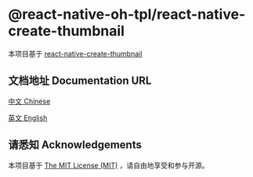 # @react-native-oh-tpl/react-native-create-thumbnail

本项目基于 [react-native-create-thumbnail](https://github.com/souvik-ghosh/react-native-create-thumbnail)

## 文档地址  Documentation URL 

[中文  Chinese](https://gitee.com/react-native-oh-library/usage-docs/blob/master/zh-cn/react-native-create-thumbnail.md)

[英文  English](https://gitee.com/react-native-oh-library/usage-docs/blob/master/zh-en/react-native-create-thumbnail.md)

## 请悉知  Acknowledgements

本项目基于 [The MIT License (MIT)](https://github.com/souvik-ghosh/react-native-create-thumbnail/blob/master/LICENSE) ，请自由地享受和参与开源。
